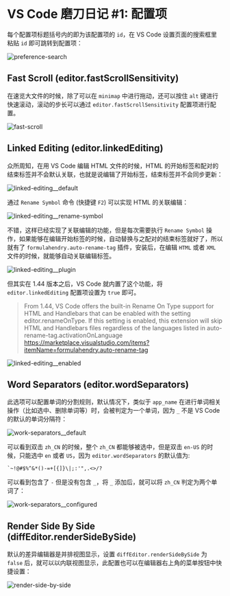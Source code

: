 # VS Code 磨刀日记 #1: 配置项

每个配置项标题括号内的即为该配置项的 `id`，在 VS Code 设置页面的搜索框里粘贴 `id` 即可跳转到配置项：

![preference-search](https://p1-juejin.byteimg.com/tos-cn-i-k3u1fbpfcp/ff8d67960dee4de38d75def661f72bce~tplv-k3u1fbpfcp-watermark.image)

## Fast Scroll (editor.fastScrollSensitivity)

在速览大文件的时候，除了可以在 `minimap` 中进行拖动，还可以按住 `alt` 键进行快速滚动，滚动的步长可以通过 `editor.fastScrollSensitivity` 配置项进行配置。

![fast-scroll](https://p9-juejin.byteimg.com/tos-cn-i-k3u1fbpfcp/6f74663edc814df69219948b920f64f2~tplv-k3u1fbpfcp-watermark.image)

## Linked Editing (editor.linkedEditing)

众所周知，在用 VS Code 编辑 HTML 文件的时候，HTML 的开始标签和配对的结束标签并不会默认关联，也就是说编辑了开始标签，结束标签并不会同步更新：

![linked-editing__default](https://p9-juejin.byteimg.com/tos-cn-i-k3u1fbpfcp/ba42f151472243c88f7818dcfe54a774~tplv-k3u1fbpfcp-watermark.image)

通过 `Rename Symbol` 命令 (快捷键 `F2`) 可以实现 HTML 的关联编辑：

![linked-editing__rename-symbol](https://p1-juejin.byteimg.com/tos-cn-i-k3u1fbpfcp/2bfc401f9ced41b8b915dc26adcac147~tplv-k3u1fbpfcp-watermark.image)

不错，这样已经实现了关联编辑的功能，但是每次需要执行 `Rename Symbol` 操作，如果能够在编辑开始标签的时候，自动替换与之配对的结束标签就好了，所以就有了 `formulahendry.auto-rename-tag` 插件，安装后，在编辑 `HTML` 或者 `XML` 文件的时候，就能够自动关联编辑标签。

![linked-editing__plugin](https://p3-juejin.byteimg.com/tos-cn-i-k3u1fbpfcp/c4aa52260f27433caba774784b83d208~tplv-k3u1fbpfcp-watermark.image)

但其实在 1.44 版本之后，VS Code 就内置了这个功能，将 `editor.linkedEditing` 配置项设置为 `true` 即可。

> From 1.44, VS Code offers the built-in Rename On Type support for HTML and Handlebars that can be enabled with the setting editor.renameOnType. If this setting is enabled, this extension will skip HTML and Handlebars files regardless of the languages listed in auto-rename-tag.activationOnLanguage
> <https://marketplace.visualstudio.com/items?itemName=formulahendry.auto-rename-tag>

![linked-editing__enabled](https://p6-juejin.byteimg.com/tos-cn-i-k3u1fbpfcp/c362a339bb2a48d79430c0f6c5a8057a~tplv-k3u1fbpfcp-watermark.image)

## Word Separators (editor.wordSeparators)

此选项可以配置单词的分割规则，默认情况下，类似于 `app_name` 在进行单词相关操作（比如选中、删除单词等）时，会被判定为一个单词，因为 `_` 不是 VS Code 的默认的单词分隔符：

![work-separators__default](https://p6-juejin.byteimg.com/tos-cn-i-k3u1fbpfcp/899174a57bf54d4e93dc5fd43a4f4d76~tplv-k3u1fbpfcp-watermark.image)

可以看到双击 `zh_CN` 的时候，整个 `zh_CN` 都能够被选中，但是双击 `en-US` 的时候，只能选中 `en` 或者 `US`，因为 `editor.wordSeparators` 的默认值为:

```plain
`~!@#$%^&*()-=+[{]}\|;:'",.<>/?
```

可以看到包含了 `-` 但是没有包含 `_`，将 `_` 添加后，就可以将 `zh_CN` 判定为两个单词了：

![work-separators__configured](https://p6-juejin.byteimg.com/tos-cn-i-k3u1fbpfcp/7513a9fd7824480e910390c9309449a2~tplv-k3u1fbpfcp-watermark.image)

## Render Side By Side (diffEditor.renderSideBySide)

默认的差异编辑器是并排视图显示，设置 `diffEditor.renderSideBySide` 为 `false` 后，就可以以内联视图显示，此配置也可以在编辑器右上角的菜单按钮中快捷设置：

![render-side-by-side](https://p6-juejin.byteimg.com/tos-cn-i-k3u1fbpfcp/f3a28f7c190b4eacb1454bb001e5bcc4~tplv-k3u1fbpfcp-watermark.image)
